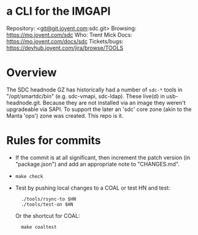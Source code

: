 # a CLI for the IMGAPI

Repository: <git@git.joyent.com:sdc.git>
Browsing: <https://mo.joyent.com/sdc>
Who: Trent Mick
Docs: <https://mo.joyent.com/docs/sdc>
Tickets/bugs: <https://devhub.joyent.com/jira/browse/TOOLS>


# Overview

The SDC headnode GZ has historically had a number of `sdc-*` tools in
"/opt/smartdc/bin" (e.g. sdc-vmapi, sdc-ldap). These live(d) in
usb-headnode.git. Because they are not installed via an image they
weren't upgradeable via SAPI. To support the later an 'sdc' core
zone (akin to the Manta 'ops') zone was created. This repo is it.


# Rules for commits

- If the commit is at all significant, then increment the patch
  version (in "package.json") and add an appropriate note to
  "CHANGES.md".

- `make check`

- Test by pushing local changes to a COAL or test HN and test:

        ./tools/rsync-to $HN
        ./tools/test-on $HN

  Or the shortcut for COAL:

        make coaltest

